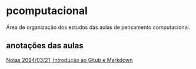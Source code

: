 # pcomputacional
Área de organização dos estudos das aulas de pensamento computacional.
## anotações das aulas
[Notas 2024/03/21, Introdução ao Gitub e Markdown](2024_03_21/notes.md)